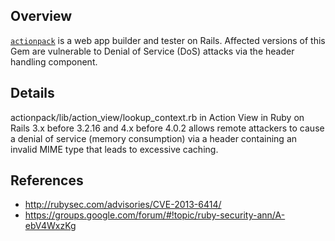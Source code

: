 ## Overview
[`actionpack`](https://rubygems.org/gems/actionpack) is a web app builder and tester on Rails.
Affected versions of this Gem are vulnerable to Denial of Service (DoS) attacks via the header handling component.

## Details
actionpack/lib/action_view/lookup_context.rb in Action View in Ruby on Rails 3.x before 3.2.16 and 4.x before 4.0.2 allows remote attackers to cause a denial of service (memory consumption) via a header containing an invalid MIME type that leads to excessive caching.

## References
- http://rubysec.com/advisories/CVE-2013-6414/
- https://groups.google.com/forum/#!topic/ruby-security-ann/A-ebV4WxzKg
